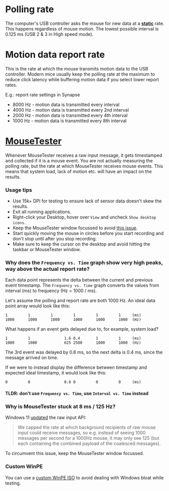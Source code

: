 # Polling rate

The computer's USB controller asks the mouse for new data at a <ins>**static**</ins> rate. This happens regardless of mouse motion. The lowest possible interval is 0.125 ms (USB 2 & 3 in High speed mode).

# Motion data report rate

This is the rate at which the mouse transmits motion data to the USB controller. Modern mice usually keep the polling rate at the maximum to reduce click latency while buffering motion data if you select lower report rates.

E.g.: report rate settings in Synapse

- 8000 Hz - motion data is transmitted every interval
- 4000 Hz - motion data is transmitted every 2nd interval
- 2000 Hz - motion data is transmitted every 4th interval
- 1000 Hz - motion data is transmitted every 8th interval

# [MouseTester](https://github.com/valleyofdoom/MouseTester)

Whenever MouseTester receives a raw input message, it gets timestamped and collected if it is a mouse event. You are not actually measuring the polling rate, but the rate at which MouseTester receives mouse events. This means that system load, lack of motion etc. will have an impact on the results.

### Usage tips

- Use 15k+ DPI for testing to ensure lack of sensor data doesn't skew the results.
- Exit all running applications.
- Right-click your Desktop, hover over `View` and uncheck `Show desktop icons`.
- Keep the MouseTester window focussed to avoid [this issue](#why-is-mousetester-stuck-at-8-ms--125-hz).
- Start quickly moving the mouse in circles before you start recording and don't stop until after you stop recording.
- Make sure to keep the cursor on the desktop and avoid hitting the taskbar or MouseTester window.

### Why does the `Frequency vs. Time` graph show very high peaks, way above the actual report rate?

Each data point represents the delta between the current and previous event timestamp. The `Frequency vs. Time` graph converts the values from interval (ms) to frequency (Hz = 1000 / ms).

Let's assume the polling and report rate are both 1000 Hz. An ideal data point array would look like this:

```
1         1         1         1         1         1     (ms)
1000      1000      1000      1000      1000      1000  (Hz)
```

What happens if an event gets delayed due to, for example, system load?

```
1         1               1.6 0.4       1         1     (ms)
1000      1000            625 2500      1000      1000  (Hz)
```

The 3rd event was delayed by 0.6 ms, so the next delta is 0.4 ms, since the message arrived on time.

If we were to instead display the difference between timestamp and expected ideal timestamp, it would look like this:

```
0         0               0.6 0         0         0     (ms)
```

#### TLDR: don't use `Frequency vs. Time`, use `Interval vs. Time` instead

### Why is MouseTester stuck at 8 ms / 125 Hz?

Windows 11 [updated](https://reddit.com/r/Windows11/comments/109ca82/call_to_action_can_you_see_if_fps_drops_in_games/) the raw input API:

> We capped the rate at which background recipients of raw mouse input could receive messages, so e.g. instead of seeing 1000 messages per second for a 1000Hz mouse, it may only see 125 (but each containing the combined payload of the coalesced messages).

To circumvent this issue, keep the MouseTester window focussed.

### Custom WinPE

You can use a [custom WinPE ISO](https://github.com/BoringBoredom/WinPE) to avoid dealing with Windows bloat while testing.
